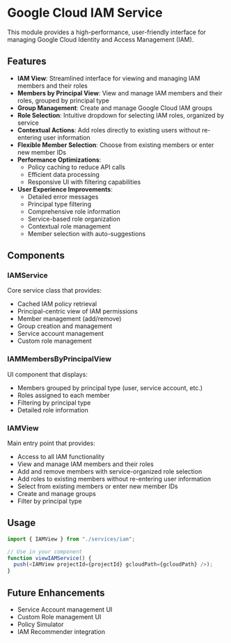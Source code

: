 # Google Cloud IAM Service

This module provides a high-performance, user-friendly interface for managing Google Cloud Identity and Access Management (IAM).

## Features

- **IAM View**: Streamlined interface for viewing and managing IAM members and their roles
- **Members by Principal View**: View and manage IAM members and their roles, grouped by principal type
- **Group Management**: Create and manage Google Cloud IAM groups
- **Role Selection**: Intuitive dropdown for selecting IAM roles, organized by service
- **Contextual Actions**: Add roles directly to existing users without re-entering user information
- **Flexible Member Selection**: Choose from existing members or enter new member IDs
- **Performance Optimizations**:
  - Policy caching to reduce API calls
  - Efficient data processing
  - Responsive UI with filtering capabilities
- **User Experience Improvements**:
  - Detailed error messages
  - Principal type filtering
  - Comprehensive role information
  - Service-based role organization
  - Contextual role management
  - Member selection with auto-suggestions

## Components

### IAMService

Core service class that provides:
- Cached IAM policy retrieval
- Principal-centric view of IAM permissions
- Member management (add/remove)
- Group creation and management
- Service account management
- Custom role management

### IAMMembersByPrincipalView

UI component that displays:
- Members grouped by principal type (user, service account, etc.)
- Roles assigned to each member
- Filtering by principal type
- Detailed role information

### IAMView

Main entry point that provides:
- Access to all IAM functionality
- View and manage IAM members and their roles
- Add and remove members with service-organized role selection
- Add roles to existing members without re-entering user information
- Select from existing members or enter new member IDs
- Create and manage groups
- Filter by principal type

## Usage

```typescript
import { IAMView } from "./services/iam";

// Use in your component
function viewIAMService() {
  push(<IAMView projectId={projectId} gcloudPath={gcloudPath} />);
}
```

## Future Enhancements

- Service Account management UI
- Custom Role management UI
- Policy Simulator
- IAM Recommender integration 